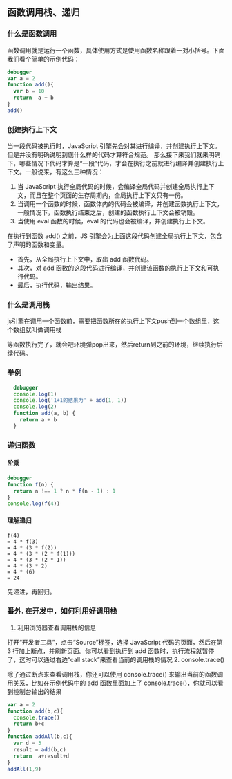 ## 函数调用栈、递归

### 什么是函数调用
函数调用就是运行一个函数，具体使用方式是使用函数名称跟着一对小括号。下面我们看个简单的示例代码：
``` js
debugger
var a = 2
function add(){
  var b = 10
  return  a + b
}
add()
```
### 创建执行上下文
当一段代码被执行时，JavaScript 引擎先会对其进行编译，并创建执行上下文。但是并没有明确说明到底什么样的代码才算符合规范。 
那么接下来我们就来明确下，哪些情况下代码才算是“一段”代码，才会在执行之前就进行编译并创建执行上下文。一般说来，有这么三种情况：
1. 当 JavaScript 执行全局代码的时候，会编译全局代码并创建全局执行上下文，而且在整个页面的生存周期内，全局执行上下文只有一份。
2. 当调用一个函数的时候，函数体内的代码会被编译，并创建函数执行上下文，一般情况下，函数执行结束之后，创建的函数执行上下文会被销毁。
3. 当使用 eval 函数的时候，eval 的代码也会被编译，并创建执行上下文。

在执行到函数 add() 之前，JS 引擎会为上面这段代码创建全局执行上下文，包含了声明的函数和变量。
* 首先，从全局执行上下文中，取出 add 函数代码。
* 其次，对 add 函数的这段代码进行编译，并创建该函数的执行上下文和可执行代码。
* 最后，执行代码，输出结果。

### 什么是调用栈
js引擎在调用一个函数前，需要把函数所在的执行上下文push到一个数组里，这个数组就叫做调用栈

等函数执行完了，就会吧环境弹pop出来，然后return到之前的环境，继续执行后续代码。

### 举例
```js
  debugger
  console.log(1)
  console.log('1+1的结果为' + add(1, 1))
  console.log(2)
  function add(a, b) {
    return a + b
  }
```

### 递归函数
#### 阶乘
```js
debugger
function f(n) {
  return n !== 1 ? n * f(n - 1) : 1
}
console.log(f(4))
```

#### 理解递归
```
f(4)
= 4 * f(3)
= 4 * (3 * f(2))
= 4 * (3 * (2 * f(1)))
= 4 * (3 * (2 * 1))
= 4 * (3 * 2)
= 4 * (6)
= 24
```
先递进，再回归。
### 番外. 在开发中，如何利用好调用栈
1. 利用浏览器查看调用栈的信息

打开“开发者工具”，点击“Source”标签，选择 JavaScript 代码的页面，然后在第 3 行加上断点，并刷新页面。你可以看到执行到 add 函数时，执行流程就暂停了，这时可以通过右边“call stack”来查看当前的调用栈的情况
2. console.trace()

除了通过断点来查看调用栈，你还可以使用 console.trace() 来输出当前的函数调用关系，比如在示例代码中的 add 函数里面加上了 console.trace()，你就可以看到控制台输出的结果
``` js
var a = 2
function add(b,c){
  console.trace()
  return b+c
}
function addAll(b,c){
  var d = 3
  result = add(b,c)
  return  a+result+d
}
addAll(1,9)
```

